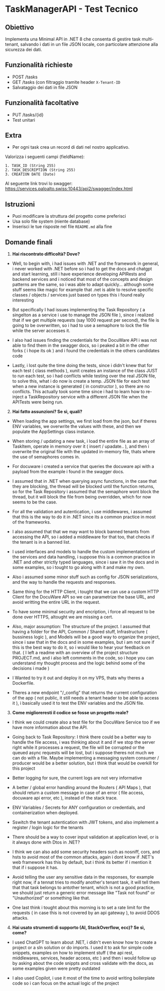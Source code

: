 # TaskManagerAPI - Test Tecnico

## Obiettivo

Implementa una Minimal API in .NET 8 che consenta di gestire task multi-tenant, salvando i dati in un file JSON locale, con particolare attenzione alla sicurezza dei dati.

## Funzionalità richieste

- POST /tasks
- GET /tasks (con filtraggio tramite header `X-Tenant-ID`
- Salvataggio dei dati in file JSON

## Funzionalità facoltative

- PUT /tasks/{id}
- Test unitari

## Extra

- Per ogni task crea un record di dati nel nostro applicativo. 

Valorizza i seguenti campi (fieldName):

	1. TASK_ID (String 255)
	2. TASK_DESCRIPTION (String 255)
	3. CREATION DATE (Date)

Al seguente link trovi lo swagger: https://services.paloalto.swiss:10443/api2/swagger/index.html

## Istruzioni

- Puoi modificare la struttura del progetto come preferisci
- Usa solo file system (niente database)
- Inserisci le tue risposte nel file `README.md` alla fine

## Domande finali

1. **Hai riscontrato difficoltà? Dove?**
- Well, to begin with, i had issues with .NET and the framework in general, i never worked with .NET before so i had to get the docs and chatgpt and start learning, still i have experience developing APIRests and backend services and i noticed that most of the concepts and design patterns are the same, so i was able to adapt quickly... although some stuff seems like magic for example that .net is able to resolve specific classes / objects / services just based on types this i found really interesting

- But specifically I had issues implementing the Task Repository ( a singelton as a service i use to manage the JSON file ), since i realized that if we get multiple requests (say 1000 request per second), the file is going to be overwritten, so i had to use a semaphore to lock the file while the server accesses it.

- I also had issues finding the credentials for the DocuWare API i was not able to find them in the swagger docs, so i peaked a bit in the other forks ( i hope its ok ) and i found the credentials in the others candidates code

- Lastly, i lost quite the time doing the tests, since i didn't knew that for each test ( class methods ), xunit creates an instance of the class JUST to run each test, so i had conflicts while testing over the real JSON file, to solve this, what i do now is create a temp. JSON file for each test when a new instance is generated ( in constructor ), so there are no conflicts. This actually took some time since i had to learn how to re-inject a TaskRepository service with a different JSON file when the APITests were being run.

2. **Hai fatto assunzioni? Se sì, quali?**
- When loading the app settings, we first load from the json, but if theres ENV variables, we overwrite the values with these, and then we populate the AppSettings class instance.

- When storing / updating a new task, i load the entire file as an array of TaskItem, operate in memory over it ( insert / upadate.. ), and then i overwrite the original file with the updated in-memory file, thats where the use of semaphores comes in.

- For docuware i created a service that queries the docuware api with a payload from the example i found in the swagger docs.

- I assumed that in .NET when querying async functions, in the case that they are blocking, the thread will be blocked until the function returns, so for the Task Repository i assumed that the semaphore wont block the thread, but it will block the file from being overridden, which for now seems to be the case.

- For all the validation and autentication, i use middlewares, i assumed that this is the way to do it in .NET since its a common practice in most of the frameworks.

- I also assumed that that we may want to block banned tenants from accessing the API, so i added a middleware for that too, that checks if the tenant is in a banned list.

- I used interfaces and models to handle the custom implementations of the services and data handling, i suppose this is a common practice in .NET and other strictly typed languages, since i saw it in the docs and in some examples, so i tought to go along with it and make my own.

- Also i assumed some minor stuff such as config for JSON serializations, and the way to handle the requests and responses.

- Same thing for the HTTP Client, i tought that we can use a custom HTTP Client for the DocuWare API so we can parametrize the base URL, and avoid writting the entire URL in the request.

- To have some minimal security and encription, i force all request to be done over HTTPS, altought we are missing a cert.

- Also, major assumption: The structure of the project. I assumed that having a folder for the API, Common / Shared stuff, Infrastructure ( bussiness logic ), and Models will be a good way to organize the project, since i saw that in the docs and in some examples, but i am not sure if this is the best way to do it, so i would like to hear your feedback on that. ( I left a readme with an overview of the project structure PROJECT.md, and i also left comments in the code, so i hope you can understand my thought process and the logic behind some of the decisions i made )

- I Wanted to try it out and deploy it on my VPS, thats why theres a Dockerfile.

- Theres a new endpoint "/_config" that returns the current configuration of the app ( not public, it still needs a tenant header to be able to access it ), i basically used it to test the ENV variables and the JSON file.

3. **Come miglioreresti il codice se fosse un progetto reale?**
- I think we could create also a test file for the DocuWare Service too if we have more information about the API.

- Going back to Task Repository: I think there could be a better way to handle the file access, i was thinking about it and if we stop the server right while it processes a request, the file will be corrupted or the queued async requests will be lost, but i suppose theres not much we can do with a file. Maybe implementing a messaging system consumer / producer would be a better solution, but i think that would be overkill for this project

- Better logging for sure, the current logs are not very informative

- A better / global error handling around the Routers ( API Maps ), that should return a custom message in case of an error ( file access, docuware api error, etc ), instead of the stack trace.

- ENV Variables / Secrets for ANY configuration or credentials, and containerization when deployed.

- Sswitch the tenant autentication with JWT tokens, and also implement a register / login logic for the tenants

- There should be a way to cover input validation at application level, or is it always done with Dtos in .NET?

- I think we can also add some security headers such as nosniff, cors, and hsts to avoid most of the common attacks, again i dont know if .NET's web framework has this by default, but i think its better if i mention it that if i suppose it has.

- Avoid telling the user any sensitive data in the responses, for example right now, if a tennat tries to modify another's tenant task, it will tell them that that task belongs to antother tenant, which is not a good practice, we should just return a generic error message like "Task not found" or "Unauthorized" or something like that.

- One last think i tought about this morning is to set a rate limit for the requests ( in case this is not covered by an api gateway ), to avoid DDOS attacks.

4. **Hai usato strumenti di supporto (AI, StackOverflow, ecc)? Se sì, come?**
- I used ChatGPT to learn about .NET, i didn't even know how to create a project or a sln solution or do imports. I used it to ask for simple code snippets, examples on how to implement stuff ( the api rest, middlewares, services, header access, etc ) and then i would follow up by asking about the code snippts and cross validate with the docs, as some examples given were pretty outdated

- I also used Copilot, i use it most of the time to avoid writing boilerplate code so i can focus on the actual logic of the project
